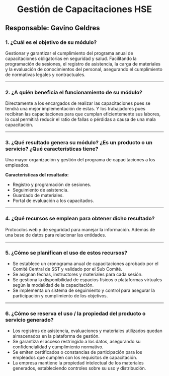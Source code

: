 <h1 align="center">Gestión de Capacitaciones HSE</h1>


## **Responsable:** Gavino Geldres

### 1. ¿Cuál es el objetivo de su módulo?
Gestionar y garantizar el cumplimiento del programa anual de capacitaciones obligatorias en seguridad y salud. Facilitando la programación de sesiones, el registro de asistencia, la carga de materiales y la evaluación de conocimientos del personal, asegurando el cumplimiento de normativas legales y contractuales.

---

### 2. ¿A quién beneficia el funcionamiento de su módulo?
Directamente a los encargados de realizar las capacitaciones pues se tendrá una mejor implementación de estas. Y los trabajadores pues recibiran las capacitaciones para que cumplan eficientemente sus labores, lo cual permitirá reducir el ratio de fallas o pérdidas a causa de una mala capacitación.

---

### 3. ¿Qué resultado genera su módulo? ¿Es un producto o un servicio? ¿Qué características tiene?
Una mayor organización y gestión del programa de capacitaciones a los empleados.

**Características del resultado:**
- Registro y programación de sesiones.
- Seguimiento de asistencia.
- Guardado de materiales.
- Portal de evaluación a los capacitados.

---

### 4. ¿Qué recursos se emplean para obtener dicho resultado?
Protocolos web y de seguridad para manejar la información. Además de una base de datos para relacionar las entidades.

---

### 5. ¿Cómo se planifican el uso de estos recursos?
- Se establece un cronograma anual de capacitaciones aprobado por el Comité Central de SST y validado por el Sub Comité.
- Se asignan fechas, instructores y materiales para cada sesión.
- Se gestiona la disponibilidad de espacios físicos o plataformas virtuales según la modalidad de la capacitación.
- Se implementa un sistema de seguimiento y control para asegurar la participación y cumplimiento de los objetivos.

---

### 6. ¿Cómo se reserva el uso / la propiedad del producto o servicio generado?
- Los registros de asistencia, evaluaciones y materiales utilizados quedan almacenados en la plataforma de gestión.
- Se garantiza el acceso restringido a los datos, asegurando su confidencialidad y cumplimiento normativo.
- Se emiten certificados o constancias de participación para los empleados que cumplen con los requisitos de capacitación.
- La empresa mantiene la propiedad intelectual de los materiales generados, estableciendo controles sobre su uso y distribución.
